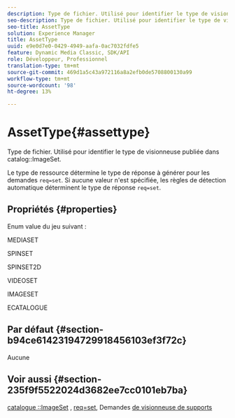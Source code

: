 ```yaml
---
description: Type de fichier. Utilisé pour identifier le type de visionneuse publiée dans le catalogue ImageSet.
seo-description: Type de fichier. Utilisé pour identifier le type de visionneuse publiée dans le catalogue ImageSet.
seo-title: AssetType
solution: Experience Manager
title: AssetType
uuid: e9e0d7e0-0429-4949-aafa-0ac7032fdfe5
feature: Dynamic Media Classic, SDK/API
role: Développeur, Professionnel
translation-type: tm+mt
source-git-commit: 469d1a5c43a972116a8a2efb0de5708800130a99
workflow-type: tm+mt
source-wordcount: '98'
ht-degree: 13%

---
```



# AssetType{#assettype}

Type de fichier. Utilisé pour identifier le type de visionneuse publiée dans catalog::ImageSet.

Le type de ressource détermine le type de réponse à générer pour les demandes `req=set`. Si aucune valeur n&#39;est spécifiée, les règles de détection automatique déterminent le type de réponse `req=set`.

## Propriétés {#properties}

Enum value du jeu suivant :

MEDIASET

SPINSET

SPINSET2D

VIDEOSET

IMAGESET

ECATALOGUE

## Par défaut {#section-b94ce61423194729918456103ef3f72c}

Aucune

## Voir aussi {#section-235f9f5522024d3682ee7cc0101eb7ba}

[catalogue ::ImageSet](../../../../../../is-api/image-catalog/image-serving-api-ref/c-image-catalog-reference/c-image-svg-data-reference/c-image-data-reference/r-imageset-cat.md#reference-4764d347afd64afdaede9a74c7565256) ,  [req=set](/help/aem-is-ir-api/is-api/http-ref/image-serving-api-ref/c-http-protocol-reference/c-command-reference/r-req/r-req.md), Demandes  [de visionneuse de supports](/help/aem-is-ir-api/is-api/http-ref/image-serving-api-ref/c-http-protocol-reference/c-syntax-and-features/r-media-set-requests.md)
